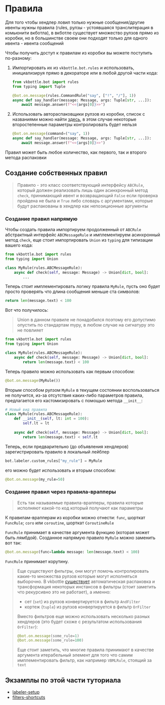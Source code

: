 # Правила

Для того чтобы хендлер ловил только нужные сообщения/другие ивенты нужны правила (rules, рулзы - устоявшаяся транслитерация в комьюнити вкботла), в вкботле существует множество рулзов прямо из коробки, но в большинстве своем они подходят только для одного ивента - ивента сообщений

Чтобы получить доступ к правилам из коробки вы можете поступить по-разному:

1. Импортировать их из `vkbottle.bot.rules` и использовать, инициализируя прямо в декораторе или в любой другой части кода:
    ```python
    from vkbottle.bot import rules
    from typing import Tuple
    
    @bot.on.message(rules.CommandRule("say", ["!", "/"], 1))
    async def say_handler(message: Message, args: Tuple[str, ...]):
        await message.answer(f"<<{args[0]}>>")
    ```

2. Использовать автораспаковщики рулзов из коробки, список с названиями можно найти [здесь](https://github.com/timoniq/vkbottle/blob/master/vkbottle/framework/bot/labeler/default.py#L34), в этом случае некоторые второстепенные параметры контролировать будет нельзя
    ```python
    @bot.on.message(command=("say", 1))
    async def say_handler(message: Message, args: Tuple[str, ...]):
        await message.answer(f"<<{args[0]}>>")
    ```
   
Правил может быть любое количество, как первого, так и второго метода распаковки

## Создание собственных правил

> Правило - это класс соответствующий интерфейсу `ABCRule`, который должен реализовать лишь один асинхронный метод `check`, принимающий ивент и возвращающий `False` если проверка пройдена не была и `True` либо словарь с аргументами, которые будут распакованы в хендлер как непозиционные аргументы

### Создание правил напрямую

Чтобы создать правила импортируем продолженный от `ABCRule` абстрактный интерфейс `ABCMessageRule` и имплементируем асинхронный метод `check`, еще стоит импортировать `Union` из `typing` для типизации вашего кода:

```python
from vkbottle.bot import rules
from typing import Union

class MyRule(rules.ABCMessageRule):
    async def check(self, message: Message) -> Union[dict, bool]:
        ...
```

Теперь стоит имплементировать логику правила `MyRule`, пусть оно будет просто проверять что длина сообщения меньше ста символов:

```python
return len(message.text) < 100
```

Вот что получилось:

> Union в данном правиле не понадобился поэтому его допустимо опустить по стандартам mypy, в любом случае на сигнатуру это не повлияет

```python
from vkbottle.bot import rules
from typing import Union

class MyRule(rules.ABCMessageRule):
    async def check(self, message: Message) -> Union[dict, bool]:
        return len(message.text) < 100
```

Теперь правило можно использовать как первым способом:

```python
@bot.on.message(MyRule())
```

Вторым способом рулзом `MyRule` в текущем состоянии воспользоваться не получится, из-за отсутствия каких-либо параметров правила, предлагается его кастомизировать с помощью метода `__init__`:

```python
# Новый вид правила
class MyRule(rules.ABCMessageRule):
    def __init__(self, lt: int = 100):
        self.lt = lt
    
    async def check(self, message: Message) -> Union[dict, bool]:
        return len(message.text) < self.lt
```

Теперь, если предварительно (до объявления хендлеров) зарегистрировать правило в локальный лейблер

```python
bot.labeler.custom_rules["my_rule"] = MyRule
```

его можно будет использовать и вторым способом:

```python
@bot.on.message(my_rule=50)
```

### Создание правил через правила-врапперы

> Есть так называемые правила-врапперы, правила которые исполняют какой-то код который получают как параметры

К правилам-врапперам из коробки можно отнести: `func`, шорткат `FuncRule`; `coro` или `coroutine`, шорткат `CoroutineRule`

`FuncRule` принимает в качестве аргумента функцию (которая может быть лямбдой). Созданное напрямую правило `MyRule` можно заменить вот так:

```python
@bot.on.message(func=lambda message: len(message.text) < 100)
```

`FuncRule` принимает корутину.

> Еще существуют фильтры, они могут помочь контролировать какие-то множества рулзов которые могут исполняться выборочно. В vkbottle [существует](https://github.com/timoniq/vkbottle/blob/master/vkbottle/tools/dev_tools/utils.py#L26) автоматическая распаковка и трансформация некоторых инстансов в фильтры (стоит заметить что рекурсивно это не работает), а именно:
> * сет (`set`) из рулзов конвертируется в фильтр `AndFilter`
> * кортеж (`tuple`) из рулзов конвертируется в фильтр `OrFilter`
>
> Вместо фильтров еще можно использовать несколько разных хендлеров (это будет схоже с результатом использования `OrFilter`):
> ```python
> @bot.on.message(some_rule=1)
> @bot.on.message(some_rule=100)
> ```
> Еще стоит заметить, что многие правила принимают в качестве аргумента итерабельный элемент для того что самим имплементировать фильтр, как например `VBMLRule`, стоящий за `text`


## Экзамплы по этой части туториала

* [labeler-setup](/examples/high-level/labeler_setup.py)
* [filters-shortcuts](/examples/high-level/filters_shortcuts.py)